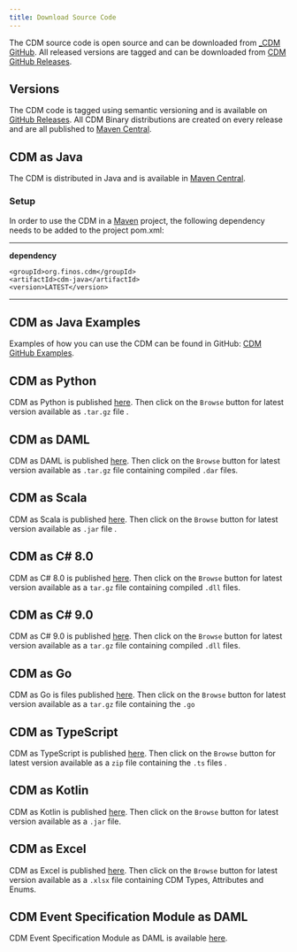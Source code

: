 ```yaml
---
title: Download Source Code
---
```


The CDM source code is open source and can be downloaded from [\_CDM
GitHub](https://github.com/finos/common-domain-model). All released versions are tagged and can be downloaded from
[CDM GitHub Releases](https://github.com/finos/common-domain-model/releases).

## Versions

The CDM code is tagged using semantic versioning and is available on
[GitHub
Releases](https://github.com/finos/common-domain-model/releases). All
CDM Binary distributions are created on every release and are all
published to [Maven
Central](https://central.sonatype.com/artifact/org.finos.cdm/cdm-parent).

## CDM as Java

The CDM is distributed in Java and is available in [Maven
Central](https://central.sonatype.com).

### Setup

In order to use the CDM in a [Maven](https://maven.apache.org) project,
the following dependency needs to be added to the project pom.xml:

---
**dependency**

  
    <groupId>org.finos.cdm</groupId>   
    <artifactId>cdm-java</artifactId>   
    <version>LATEST</version>

---

## CDM as Java Examples

Examples of how you can use
the CDM can be found in GitHub: [CDM GitHub Examples](https://github.com/finos/common-domain-model/tree/master/examples).

## CDM as Python

CDM as Python is published
[here](https://central.sonatype.com/artifact/org.finos.cdm/cdm-python/versions). Then click on the `Browse` button for latest version available as `.tar.gz` file .

## CDM as DAML

CDM as DAML is published
[here](https://central.sonatype.com/artifact/org.finos.cdm/cdm-daml/versions). Then click on the `Browse` button for latest version available as `.tar.gz` file containing compiled `.dar` files.

## CDM as Scala

CDM as Scala is published 
[here](https://central.sonatype.com/artifact/org.finos.cdm/cdm-scala/versions). Then click on the `Browse` button for latest version available as `.jar` file .

## CDM as C# 8.0

CDM as C# 8.0 is published
[here](https://central.sonatype.com/artifact/org.finos.cdm/cdm-csharp8/versions). Then click on the `Browse` button for latest version available as a `tar.gz` file containing compiled `.dll` files.

## CDM as C# 9.0

CDM as C# 9.0 is published
[here](https://central.sonatype.com/artifact/org.finos.cdm/cdm-csharp9/versions). Then click on the `Browse` button for latest version available as a `tar.gz` file containing compiled `.dll` files.

## CDM as Go

CDM as Go is files published
[here](https://central.sonatype.com/artifact/org.finos.cdm/cdm-golang/versions). Then click on the `Browse` button for latest version available as a `tar.gz` file containing the `.go`

## CDM as TypeScript

CDM as TypeScript is published
[here](https://central.sonatype.com/artifact/org.finos.cdm/cdm-typescript/versions). Then click on the `Browse` button for latest version available as a `zip` file containing the `.ts` files .

## CDM as Kotlin

CDM as Kotlin is published
[here](https://central.sonatype.com/artifact/org.finos.cdm/cdm-scala/versions). Then click on the `Browse` button for latest version available as a `.jar` file.

## CDM as Excel

CDM as Excel is published
[here](https://central.sonatype.com/artifact/org.finos.cdm/cdm-excel/versions). Then click on the `Browse` button for latest version available as a `.xlsx` file containing CDM Types, Attributes and Enums.

## CDM Event Specification Module as DAML

CDM Event Specification Module as DAML is available
[here](https://github.com/digital-asset/lib-cdm-event-specification-module).